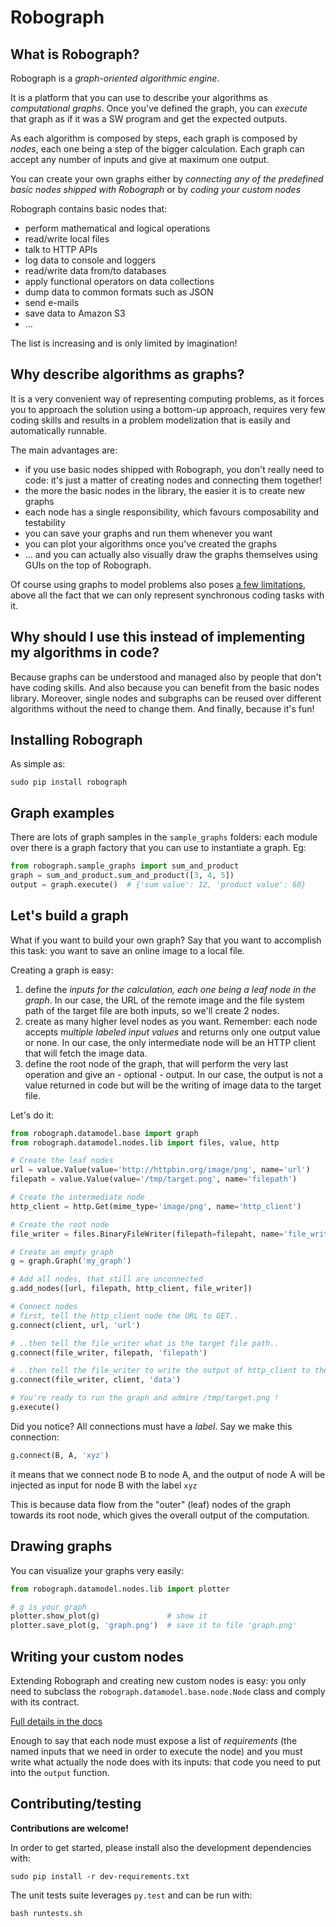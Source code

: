 # Robograph

## What is Robograph?
Robograph is a *graph-oriented algorithmic engine*.

It is a platform that you can use to describe your algorithms as *computational graphs*.
Once you've defined the graph, you can *execute* that graph as if it was a SW
program and get the expected outputs.

As each algorithm is composed by steps, each graph is composed by *nodes*, each
one being a step of the bigger calculation. Each graph can accept any number of
inputs and give at maximum one output.

You can create your own graphs either by *connecting any of the predefined
basic nodes shipped with Robograph* or by *coding your custom nodes*

Robograph contains basic nodes that:

  - perform mathematical and logical operations
  - read/write local files
  - talk to HTTP APIs
  - log data to console and loggers
  - read/write data from/to databases
  - apply functional operators on data collections
  - dump data to common formats such as JSON
  - send e-mails
  - save data to Amazon S3
  - ...

The list is increasing and is only limited by imagination!


## Why describe algorithms as graphs?
It is a very convenient way of representing computing problems, as it forces
you to approach the solution using a bottom-up approach, requires
very few coding skills and results in a problem modelization that is easily
and automatically runnable.

The main advantages are:
  - if you use basic nodes shipped with Robograph, you don't really need to code: it's just
    a matter of creating nodes and connecting them together!
  - the more the basic nodes in the library, the easier it is to create new graphs
  - each node has a single responsibility, which favours composability and testability
  - you can save your graphs and run them whenever you want
  - you can plot your algorithms once you've created the graphs
  - ... and you can actually also visually draw the graphs themselves using GUIs
    on the top of Robograph.

Of course using graphs to model problems also poses [a few limitations](https://github.com/csparpa/robograph/blob/master/docs/graph-abstraction.md), above all
the fact that we can only represent synchronous coding tasks with it.


## Why should I use this instead of implementing my algorithms in code?
Because graphs can be understood and managed also by people that don't have
coding skills. And also because you can benefit from the basic nodes library.
Moreover, single nodes and subgraphs can be reused over different algorithms
without the need to change them. And finally, because it's fun!

## Installing Robograph

As simple as:

    sudo pip install robograph


## Graph examples
There are lots of graph samples in the `sample_graphs` folders: each module over
there is a graph factory that you can use to instantiate a graph. Eg:

```python
from robograph.sample_graphs import sum_and_product
graph = sum_and_product.sum_and_product([3, 4, 5])
output = graph.execute()  # {'sum value': 12, 'product value': 60}
```

## Let's build a graph
What if you want to build your own graph? Say that you want to accomplish this
task: you want to save an online image to a local file.

Creating a graph is easy:

  1. define the *inputs for the calculation, each one being a leaf node in the
     graph*. In our case, the URL of the remote image and the file system path of
     the target file are both inputs, so we'll create 2 nodes.
  2. create as many higher level nodes as you want. Remember: each node accepts
     *multiple labeled input values* and returns only one output value or none.
     In our case, the only intermediate node will be an HTTP client that will
     fetch the image data.
  3. define the root node of the graph, that will perform the very last operation
     and give an - optional - output. In our case, the output is not a value
     returned in code but will be the writing of image data to the target file.

Let's do it:

```python
from robograph.datamodel.base import graph
from robograph.datamodel.nodes.lib import files, value, http

# Create the leaf nodes
url = value.Value(value='http://httpbin.org/image/png', name='url')
filepath = value.Value(value='/tmp/target.png', name='filepath')

# Create the intermediate node
http_client = http.Get(mime_type='image/png', name='http_client')

# Create the root node
file_writer = files.BinaryFileWriter(filepath=filepaht, name='file_writer')

# Create an empty graph
g = graph.Graph('my_graph')

# Add all nodes, that still are unconnected
g.add_nodes([url, filepath, http_client, file_writer])

# Connect nodes
# first, tell the http_client node the URL to GET..
g.connect(client, url, 'url')

# ..then tell the file_writer what is the target file path..
g.connect(file_writer, filepath, 'filepath')

# ..then tell the file_writer to write the output of http_client to the target file
g.connect(file_writer, client, 'data')

# You're ready to run the graph and admire /tmp/target.png !
g.execute()
```

Did you notice? All connections must have a *label*.
Say we make this connection:

```python
g.connect(B, A, 'xyz')
```
it means that we connect node B to node A, and the output of node A will be
injected as input for node B with the label `xyz`

This is because data flow from the "outer" (leaf) nodes of the graph towards
its root node, which gives the overall output of the computation.


## Drawing graphs
You can visualize your graphs very easily:

```python
from robograph.datamodel.nodes.lib import plotter

# g is your graph
plotter.show_plot(g)               # show it
plotter.save_plot(g, 'graph.png')  # save it to file 'graph.png'
```

## Writing your custom nodes
Extending Robograph and creating new custom nodes is easy: you only need to
subclass the `robograph.datamodel.base.node.Node` class and comply with its contract.

[Full details in the docs](https://github.com/csparpa/robograph/blob/master/docs/creating-custom-nodes.md)

Enough to say that each node must expose a list of *requirements* (the named
inputs that we need in order to execute the node) and you must write what
actually the node does with its inputs: that code you need to put into the
`output` function.


## Contributing/testing

**Contributions are welcome!**

In order to get started, please install also the development dependencies with:

    sudo pip install -r dev-requirements.txt

The unit tests suite leverages `py.test` and can be run with:

    bash runtests.sh


